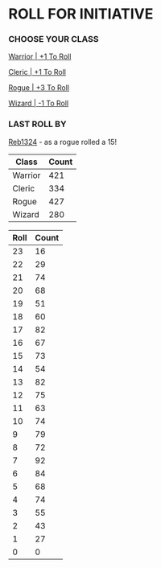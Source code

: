 # ROLL FOR INITIATIVE
### CHOOSE YOUR CLASS

[Warrior | +1 To Roll](https://github.com/benjaminsampica/benjaminsampica/issues/new?title=roll%7Cwarrior&body=Just+click+%27Submit+new+issue%27.)

[Cleric | +1 To Roll](https://github.com/benjaminsampica/benjaminsampica/issues/new?title=roll%7Ccleric&body=Just+click+%27Submit+new+issue%27.)

[Rogue | +3 To Roll](https://github.com/benjaminsampica/benjaminsampica/issues/new?title=roll%7Crogue&body=Just+click+%27Submit+new+issue%27.)

[Wizard | -1 To Roll](https://github.com/benjaminsampica/benjaminsampica/issues/new?title=roll%7Cwizard&body=Just+click+%27Submit+new+issue%27.)
### LAST ROLL BY
[Reb1324](https://www.github.com/Reb1324) - as a rogue rolled a 15!

|Class|Count|
|-|-|
|Warrior|421|
|Cleric|334|
|Rogue|427|
|Wizard|280|

|Roll|Count|
|-|-|
|23|16
|22|29
|21|74
|20|68
|19|51
|18|60
|17|82
|16|67
|15|73
|14|54
|13|82
|12|75
|11|63
|10|74
|9|79
|8|72
|7|92
|6|84
|5|68
|4|74
|3|55
|2|43
|1|27
|0|0
